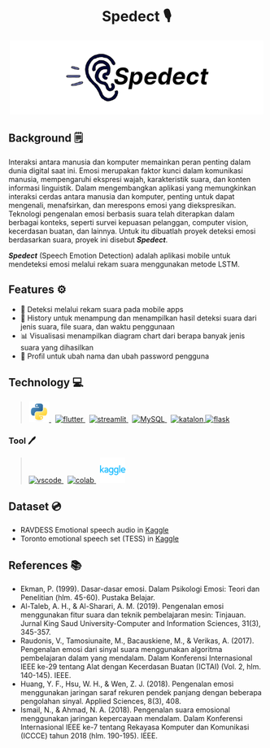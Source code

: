 <div align="center">
  <h1 style="text-align: center;">Spedect 🎙</h1>

![Pictures](https://raw.githubusercontent.com/Sutrisno42/Speedect/main/assets/logoasli.png)
</br>

</div>

## Background 🗒

Interaksi antara manusia dan komputer memainkan peran penting dalam dunia digital saat ini. Emosi merupakan faktor kunci dalam komunikasi manusia, mempengaruhi ekspresi wajah, karakteristik suara, dan konten informasi linguistik. Dalam mengembangkan aplikasi yang memungkinkan interaksi cerdas antara manusia dan komputer, penting untuk dapat mengenali, menafsirkan, dan merespons emosi yang diekspresikan. Teknologi pengenalan emosi berbasis suara telah diterapkan dalam berbagai konteks, seperti survei kepuasan pelanggan, computer vision, kecerdasan buatan, dan lainnya. Untuk itu dibuatlah proyek deteksi emosi berdasarkan suara, proyek ini disebut **_Spedect_**.

**_Spedect_** (Speech Emotion Detection) adalah aplikasi mobile untuk mendeteksi emosi melalui rekam suara menggunakan metode LSTM.

## Features ⚙

- 🔎 Deteksi melalui rekam suara pada mobile apps
- 📖 History untuk menampung dan menampilkan hasil deteksi suara dari jenis suara, file suara, dan waktu penggunaan
- 📊 Visualisasi menampilkan diagram chart dari berapa banyak jenis suara yang dihasilkan
- 👳 Profil untuk ubah nama dan ubah password pengguna

## Technology 💻

> <a href="https://www.python.org" target="_blank" rel="noreferrer"> <img src="https://raw.githubusercontent.com/devicons/devicon/master/icons/python/python-original.svg" alt="python" width="40" height="40"/> </a>&nbsp; <a href="https://flutter.dev/" target="_blank" rel="noreferrer"> <img src="https://www.vectorlogo.zone/logos/flutterio/flutterio-icon.svg" alt="flutter" width="40" height="40"/> </a>&nbsp; <a href="https://streamlit.io/" target="_blank" rel="noreferrer"> <img src="https://seeklogo.com/images/S/streamlit-logo-1A3B208AE4-seeklogo.com.png" alt="streamlit" width="50" height="30"/> </a>&nbsp; <a href="https://www.mysql.com/" target="_blank" rel="noreferrer"> <img src="https://www.vectorlogo.zone/logos/mysql/mysql-icon.svg" alt="MySQL"  height="40"/> </a>&nbsp; <a href="https://katalon.com/" target="_blank" rel="noreferrer"> <img src="https://seeklogo.com/images/K/katalon-icon-logo-31C98AC16C-seeklogo.com.png" alt="katalon" height="30"/> </a> <a href="https://flask.palletsprojects.com" target="_blank" rel="noreferrer"> <img src="https://www.vectorlogo.zone/logos/pocoo_flask/pocoo_flask-icon.svg" alt="flask" width="100" height="40"/> </a>

### Tool 🖊

> <a href="https://code.visualstudio.com/" target="_blank" rel="noreferrer"> <img src="https://code.visualstudio.com/assets/images/code-stable.png" alt="vscode" width="40" height="40"/> </a> &nbsp; <a href="https://colab.research.google.com" target="_blank" rel="noreferrer"> <img src="https://colab.research.google.com/img/colab_favicon_256px.png" alt="colab" width="40" height="40"/> </a>&nbsp; <a href="https://kaggle.com/" target="_blank" rel="noreferrer"> <img src="https://raw.githubusercontent.com/devicons/devicon/master/icons/kaggle/kaggle-original-wordmark.svg" alt="kaggle" height="50"/> </a>

## Dataset 💿

- RAVDESS Emotional speech audio in [Kaggle](https://www.kaggle.com/datasets/uwrfkaggler/ravdess-emotional-speech-audio)
- Toronto emotional speech set (TESS) in [Kaggle](https://www.kaggle.com/datasets/ejlok1/toronto-emotional-speech-set-tess)

## References 📚

- Ekman, P. (1999). Dasar-dasar emosi. Dalam Psikologi Emosi: Teori dan Penelitian (hlm. 45-60). Pustaka Belajar.
- Al-Taleb, A. H., & Al-Sharari, A. M. (2019). Pengenalan emosi menggunakan fitur suara dan teknik pembelajaran mesin: Tinjauan. Jurnal King Saud University-Computer and Information Sciences, 31(3), 345-357.
- Raudonis, V., Tamosiunaite, M., Bacauskiene, M., & Verikas, A. (2017). Pengenalan emosi dari sinyal suara menggunakan algoritma pembelajaran dalam yang mendalam. Dalam Konferensi Internasional IEEE ke-29 tentang Alat dengan Kecerdasan Buatan (ICTAI) (Vol. 2, hlm. 140-145). IEEE.
- Huang, Y. F., Hsu, W. H., & Wen, Z. J. (2018). Pengenalan emosi menggunakan jaringan saraf rekuren pendek panjang dengan beberapa pengolahan sinyal. Applied Sciences, 8(3), 408.
- Ismail, N., & Ahmad, N. A. (2018). Pengenalan suara emosional menggunakan jaringan kepercayaan mendalam. Dalam Konferensi Internasional IEEE ke-7 tentang Rekayasa Komputer dan Komunikasi (ICCCE) tahun 2018 (hlm. 190-195). IEEE.
